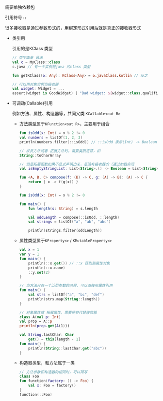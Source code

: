 需要单独依赖包  

引用符号`::`    

很多接收器是通过参数形式的，用绑定形式引用后就是真正的接收器形式  

- 类引用

    引用的是KClass 类型

    ```kotlin
    // 类字面量 语法
    val c = MyClass::class    
    c.java // 有一个实例是java 的class 类型  
    
    fun getKClass(o: Any): KClass<Any> = o.javaClass.kotlin // 反之
    ```

    ```kotlin
    // 可以用对象实例当接收器  
    val widget: Widget = ...
    assert(widget is GoodWidget) { "Bad widget: ${widget::class.qualifiedName}" }
    ```

- 可调动(Callable)引用

    例如方法、属性、构造器等，共同父类 `KCallable<out R>`  

    - 方法类型属于`KFunction<out R>`，主要用于组合

        ```kotlin
        fun isOdd(x: Int) = x % 2 != 0
        val numbers = listOf(1, 2, 3)
        println(numbers.filter(::isOdd)) // ::isOdd 表示(Int) -> Boolean 类型的值
        
        // 成员方法或者 拓展方法时，需要类限定符，如
        String::toCharArray  
        
        // 但是拓展函数如果不显式声明出来，是没有接收器的（通过参数实现    
        val isEmptyStringList: List<String>.() -> Boolean = List<String>::isEmpty 
        ```

        ```kotlin
        fun <A, B, C> compose(f: (B) -> C, g: (A) -> B): (A) -> C {
            return { x -> f(g(x)) }
        }
        
        fun isOdd(x: Int) = x % 2 != 0
        
        fun main() {
            fun length(s: String) = s.length
        
            val oddLength = compose(::isOdd, ::length)
            val strings = listOf("a", "ab", "abc")
        
            println(strings.filter(oddLength))
        ```

    - 属性类型属于`KProperty<>` / `KMutableProperty<>`  

        ```kotlin
        val x = 1
        var y = 1
        fun main() {
            println(::x.get()) // ::x 获取到属性对象
            println(::x.name) 
            ::y.set(2)
        }
        ```

        ```kotlin
        // 当方法只有一个泛型参数的时候，可以直接用属性引用 
        fun main() {
            val strs = listOf("a", "bc", "def")
            println(strs.map(String::length))
        }
        ```

        ```kotlin
        // 对象属性或 拓展属性，需要传参代替接收器  
        class A(val p: Int)
        val prop = A::p
        println(prop.get(A(1)))
        
        val String.lastChar: Char
            get() = this[length - 1]
        fun main() {
            println(String::lastChar.get("abc"))
        }
        ```

    - 构造器类型，和方法属于一类

        ```kotlin
        // 方法参数和构造器的相同时，可以简写
        class Foo
        fun function(factory: () -> Foo) {
            val x: Foo = factory()
        }
        function(::Foo)
        ```

        

    

